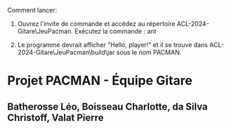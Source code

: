 Comment lancer:

1. Ouvrez l'invite de commande et accédez au répertoire ACL-2024-Gitare\JeuPacman.
Exécutez la commande : ant

2. Le programme devrait afficher "Hello, player!" et il se trouve dans ACL-2024-Gitare\JeuPacman\build\jar sous le nom PACMAN.



# Projet PACMAN - Équipe Gitare
## Batherosse Léo, Boisseau Charlotte, da Silva Christoff, Valat Pierre
